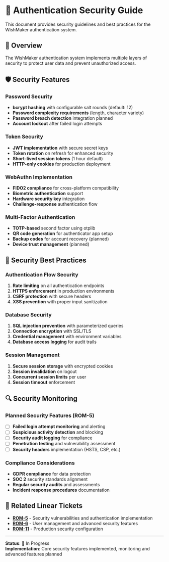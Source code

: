 # 🔐 Authentication Security Guide

This document provides security guidelines and best practices for the WishMaker authentication system.

## 🎯 Overview

The WishMaker authentication system implements multiple layers of security to protect user data and prevent unauthorized access.

## 🛡️ Security Features

### Password Security
- **bcrypt hashing** with configurable salt rounds (default: 12)
- **Password complexity requirements** (length, character variety)
- **Password breach detection** integration planned
- **Account lockout** after failed login attempts

### Token Security
- **JWT implementation** with secure secret keys
- **Token rotation** on refresh for enhanced security
- **Short-lived session tokens** (1 hour default)
- **HTTP-only cookies** for production deployment

### WebAuthn Implementation
- **FIDO2 compliance** for cross-platform compatibility
- **Biometric authentication** support
- **Hardware security key** integration
- **Challenge-response** authentication flow

### Multi-Factor Authentication
- **TOTP-based** second factor using otplib
- **QR code generation** for authenticator app setup
- **Backup codes** for account recovery (planned)
- **Device trust management** (planned)

## 🚨 Security Best Practices

### Authentication Flow Security
1. **Rate limiting** on all authentication endpoints
2. **HTTPS enforcement** in production environments
3. **CSRF protection** with secure headers
4. **XSS prevention** with proper input sanitization

### Database Security
1. **SQL injection prevention** with parameterized queries
2. **Connection encryption** with SSL/TLS
3. **Credential management** with environment variables
4. **Database access logging** for audit trails

### Session Management
1. **Secure session storage** with encrypted cookies
2. **Session invalidation** on logout
3. **Concurrent session limits** per user
4. **Session timeout** enforcement

## 🔍 Security Monitoring

### Planned Security Features (ROM-5)
- [ ] **Failed login attempt monitoring** and alerting
- [ ] **Suspicious activity detection** and blocking
- [ ] **Security audit logging** for compliance
- [ ] **Penetration testing** and vulnerability assessment
- [ ] **Security headers** implementation (HSTS, CSP, etc.)

### Compliance Considerations
- **GDPR compliance** for data protection
- **SOC 2** security standards alignment
- **Regular security audits** and assessments
- **Incident response procedures** documentation

## 🎫 Related Linear Tickets

- **[ROM-5](https://linear.app/romcar/issue/ROM-5/)** - Security vulnerabilities and authentication implementation
- **[ROM-6](https://linear.app/romcar/issue/ROM-6/)** - User management and advanced security features
- **[ROM-11](https://linear.app/romcar/issue/ROM-11/)** - Production security configuration

---

**Status**: 🔄 In Progress  
**Implementation**: Core security features implemented, monitoring and advanced features planned
